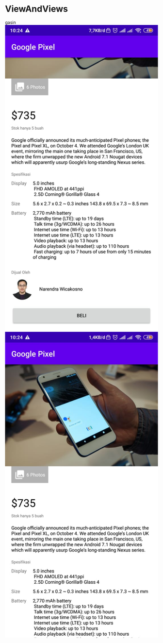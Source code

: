 # ViewAndViews
gasin
![alt text](https://github.com/kotaangin80/ViewAndViews/blob/master/gambar%201.jpeg)
![alt text](https://github.com/kotaangin80/ViewAndViews/blob/master/gambar2.jpeg)
